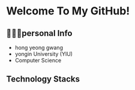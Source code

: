 # Welcome To My GitHub!

## 🧑🏻‍💻personal Info

- hong yeong gwang
- yongin University (YIU)
- Computer Science

## Technology Stacks
